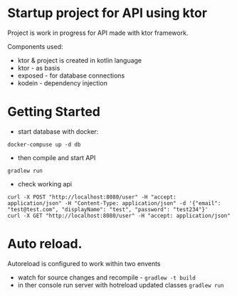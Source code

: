 # Startup project for API using ktor

Project is work in progress for API made with ktor framework.

Components used:

- ktor & project is created in kotlin language
- ktor - as basis
- exposed - for database connections
- kodein - dependency injection

# Getting Started

- start database with docker:

```
docker-compuse up -d db
```

- then compile and start API

```
gradlew run
```

- check working api

```
curl -X POST "http://localhost:8080/user" -H "accept: application/json" -H "Content-Type: application/json" -d '{"email": "test@test.com", "displayName": "test", "password": "test234"}'
curl -X GET "http://localhost:8080/user" -H "accept: application/json"
```

# Auto reload.

Autoreload is configured to work within two envents

- watch for source changes and recompile - `gradlew -t build`
- in ther console run server with hotreload updated classes `gradlew run`

